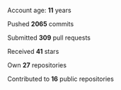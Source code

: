 Account age: **11** years

Pushed **2065** commits

Submitted **309** pull requests

Received **41** stars

Own **27** repositories

Contributed to **16** public repositories
